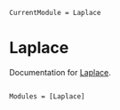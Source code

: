 ```@meta
CurrentModule = Laplace
```

# Laplace

Documentation for [Laplace](https://github.com/heltonmc/Laplace.jl).

```@index
```

```@autodocs
Modules = [Laplace]
```

